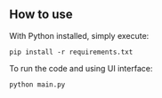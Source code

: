 ## How to use 

With Python installed, simply execute:
```
pip install -r requirements.txt
```

To run the code and using UI interface:
```
python main.py
```

